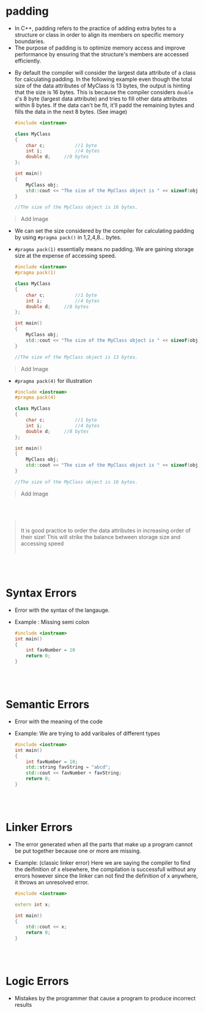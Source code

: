 # padding

- In C++, padding refers to the practice of adding extra bytes to a structure or class in order to align its members on specific memory boundaries.
- The purpose of padding is to optimize memory access and improve performance by ensuring that the structure's members are accessed efficiently.

* By default the compiler will consider the largest data attribute of a class for calculating padding. In the following example even though the total size of the data attributes of MyClass is 13 bytes, the output is hinting that the size is 16 bytes. This is because the compiler considers `double d`'s 8 byte (largest data attribute) and tries to fill other data attributes within 8 bytes. If the data can't be fit, it'll padd the remaining bytes and fills the data in the next 8 bytes. (See image)

  ```cpp
  #include <iostream>

  class MyClass
  {
      char c;			//1 byte
      int i;			//4 bytes
      double d;		//8 bytes
  };

  int main()
  {
      MyClass obj;
      std::cout << "The size of the MyClass object is " << sizeof(obj) << " bytes." << std::endl;
  }

  //The size of the MyClass object is 16 bytes.
  ```

> Add Image

- We can set the size considered by the compiler for calculating padding by using `#pragma pack()` in 1,2,4,8... bytes.
- `#pragma pack(1)` essentially means no padding. We are gaining storage size at the expense of accessing speed.

  ```cpp
  #include <iostream>
  #pragma pack(1)

  class MyClass
  {
      char c;			//1 byte
      int i;			//4 bytes
      double d;		//8 bytes
  };

  int main()
  {
      MyClass obj;
      std::cout << "The size of the MyClass object is " << sizeof(obj) << " bytes." << std::endl;
  }

  //The size of the MyClass object is 13 bytes.
  ```

> Add Image

- `#pragma pack(4)` for illustration

  ```cpp
  #include <iostream>
  #pragma pack(4)

  class MyClass
  {
      char c;			//1 byte
      int i;			//4 bytes
      double d;		//8 bytes
  };

  int main()
  {
      MyClass obj;
      std::cout << "The size of the MyClass object is " << sizeof(obj) << " bytes." << std::endl;
  }

  //The size of the MyClass object is 16 bytes.
  ```

> Add Image

<br>
<br>

> <br> It is good practice to order the data attributes in increasing order of their size! This will strike the balance between storage size and accessing speed <br> <br>

<br>
<br>

# Syntax Errors

- Error with the syntax of the langauge.

* Example : Missing semi colon

  ```cpp
  #include <iostream>
  int main()
  {
      int favNumber = 10
      return 0;
  }
  ```

<br>
<br>

# Semantic Errors

- Error with the meaning of the code
- Example: We are trying to add varibales of different types

  ```cpp
  #include <iostream>
  int main()
  {
      int favNumber = 10;
      std::string favString = "abcd";
      std::cout << favNumber + favString;
      return 0;
  }
  ```

<br>
<br>

# Linker Errors

- The error generated when all the parts that make up a program cannot be put together because one or more are missing.

* Example: (classic linker error) Here we are saying the compiler to find the deifinition of x elsewhere, the compilation is successfull without any errors however since the linker can not find the definition of x anywhere, it throws an unresolved error.

  ```cpp
  #include <iostream>

  extern int x;

  int main()
  {
      std::cout << x;
      return 0;
  }
  ```

<br>
<br>

# Logic Errors

- Mistakes by the programmer that cause a program to produce incorrect results

<br>
<br>
